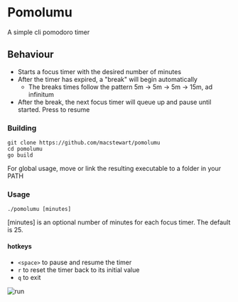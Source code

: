# Pomolumu

A simple cli pomodoro timer

## Behaviour
- Starts a focus timer with the desired number of minutes
- After the timer has expired, a "break" will begin automatically
    - The breaks times follow the pattern 5m -> 5m -> 5m -> 15m, ad infinitum
- After the break, the next focus timer will queue up and pause until started. Press <space> to resume

### Building
```
git clone https://github.com/macstewart/pomolumu
cd pomolumu
go build
```
For global usage, move or link the resulting executable to a folder in your PATH

### Usage
```
./pomolumu [minutes]
```
[minutes] is an optional number of minutes for each focus timer. The default is 25.

#### hotkeys
- `<space>` to pause and resume the timer
- `r` to reset the timer back to its initial value
- `q` to exit

![run](./assets/.gif)
